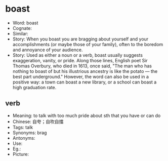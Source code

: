 # boast

- Word: boast
- Cognate: 
- Similar: 
- Story: When you boast you are bragging about yourself and your accomplishments (or maybe those of your family), often to the boredom and annoyance of your audience.
- Story: Used as either a noun or a verb, boast usually suggests exaggeration, vanity, or pride. Along those lines, English poet Sir Thomas Overbury, who died in 1613, once said, "The man who has nothing to boast of but his illustrious ancestry is like the potato — the best part underground." However, the word can also be used in a positive way: a town can boast a new library, or a school can boast a high graduation rate.

## verb

- Meaning: to talk with too much pride about sth that you have or can do
- Chinese: 自夸；自吹自擂
- Tags: talk
- Synonyms: brag
- Antonyms: 
- Use: 
- Eg.: 
- Picture: 

